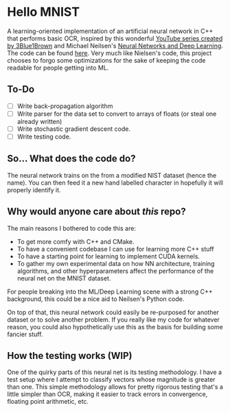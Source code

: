 # Hello MNIST
A learning-oriented implementation of an artificial neural network in C++ that performs basic OCR, 
inspired by this wonderful [YouTube series created by 3Blue1Brown](http://3b1b.co/neural-networks)
and Michael Neilsen's [Neural Networks and Deep Learning](http://neuralnetworksanddeeplearning.com/). 
The code can be found [here](https://github.com/mnielsen/neural-networks-and-deep-learning). Very much like Nielsen's 
code, this project chooses to forgo some optimizations for the sake of keeping the code readable for people getting 
into ML. 

## To-Do
- [ ] Write back-propagation algorithm
- [ ] Write parser for the data set to convert to arrays of floats (or steal one already written)
- [ ] Write stochastic gradient descent code.
- [ ] Write testing code. 
 
## So... What does the code do?
The neural network trains on the from a modified NIST dataset (hence
the name). You can then feed it a new hand labelled character in hopefully it will properly identify it.

## Why would anyone care about _this_ repo? 
The main reasons I bothered to code this are:
* To get more comfy with C++ and CMake. 
* To have a convenient codebase I can use for learning more C++ stuff
* To have a starting point for learning to implement CUDA kernels. 
* To gather my own experimental data on how NN architecture, training algorithms, and other hyperparameters affect the 
performance of the neural net on the MNIST dataset. 

For people breaking into the ML/Deep Learning scene with a strong C++ background, this could be a nice aid to 
Neilsen's Python code. 

On top of that, this neural network could easily be re-purposed for another dataset or to solve another problem. If 
you really like my code for whatever reason, you could also hypothetically use this as the basis for building some 
fancier  stuff. 

## How the testing works (WIP)

One of the quirky parts of this neural net is its testing methodology. I have a test setup where I attempt to classify 
vectors whose magnitude is greater than one. This simple methodology allows for pretty rigorous testing that's a little 
simpler than OCR, making it easier to track errors in convergence, floating point arithmetic, etc. 